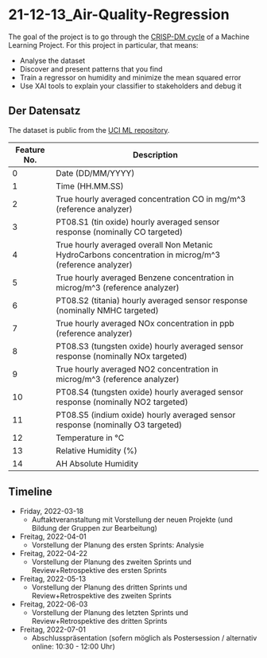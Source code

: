 # 21-12-13_Air-Quality-Regression

The goal of the project is to go through the [CRISP-DM cycle](https://www.atr-software.de/leistungen/ki/) of a Machine Learning Project.
For this project in particular, that means:
- Analyse the dataset 
- Discover and present patterns that you find
- Train a regressor on humidity and minimize the mean squared error
- Use XAI tools to explain your classifier to stakeholders and debug it

## Der Datensatz
The dataset is public from the [UCI ML repository](https://archive.ics.uci.edu/ml/datasets/air+quality).

| **Feature No.** | **Description**                                                                                          |
|-----------------|----------------------------------------------------------------------------------------------------------|
| 0               | Date (DD/MM/YYYY)                                                                                        |
| 1               | Time (HH.MM.SS)                                                                                          |
| 2               | True hourly averaged concentration CO in mg/m^3 (reference analyzer)                                     |
| 3               | PT08.S1 (tin oxide) hourly averaged sensor response (nominally CO   targeted)                            |
| 4               | True hourly averaged overall Non Metanic HydroCarbons concentration in   microg/m^3 (reference analyzer) |
| 5               | True hourly averaged Benzene concentration in microg/m^3 (reference   analyzer)                          |
| 6               | PT08.S2 (titania) hourly averaged sensor response (nominally NMHC   targeted)                            |
| 7               | True hourly averaged NOx concentration in ppb (reference analyzer)                                       |
| 8               | PT08.S3 (tungsten oxide) hourly averaged sensor response (nominally NOx   targeted)                      |
| 9               | True hourly averaged NO2 concentration in microg/m^3 (reference analyzer)                                |
| 10              | PT08.S4 (tungsten oxide) hourly averaged sensor response (nominally NO2   targeted)                      |
| 11              | PT08.S5 (indium oxide) hourly averaged sensor response (nominally O3   targeted)                         |
| 12              | Temperature in °C                                                                                       |
| 13              | Relative Humidity (%)                                                                                    |
| 14              | AH Absolute Humidity                                                                                     |

## Timeline
- Friday, 2022-03-18    
  - Auftaktveranstaltung mit Vorstellung der neuen Projekte (und Bildung der Gruppen zur Bearbeitung)
- Freitag, 2022-04-01
  - Vorstellung der Planung des ersten Sprints: Analysie
- Freitag, 2022-04-22   
  - Vorstellung der Planung des zweiten Sprints und  Review+Retrospektive des ersten Sprints
- Freitag, 2022-05-13
  - Vorstellung der Planung des dritten Sprints und Review+Retrospektive des zweiten Sprints
- Freitag, 2022-06-03 
  - Vorstellung der Planung des letzten Sprints und Review+Retrospektive des dritten Sprints
- Freitag, 2022-07-01
  - Abschlusspräsentation (sofern möglich als Postersession / alternativ online: 10:30 - 12:00 Uhr)

